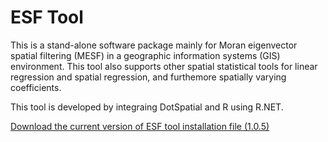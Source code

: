 # ESF Tool

This is a stand-alone software package mainly for Moran eigenvector spatial filtering (MESF) in a geographic information systems (GIS) environment. This tool also supports other spatial statistical tools for linear regression and spatial regression, and furthemore spatially varying coefficients. 

This tool is developed by integraing DotSpatial and R using R.NET.

[Download the current version of ESF tool installation file (1.0.5)](https://www.utdallas.edu/~ywchun/SAAR/Setup_esftool_105.msi)

